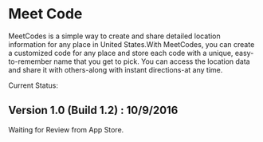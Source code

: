 # Meet Code 
MeetCodes is a simple  way to create and share detailed location information for any place in United States.With MeetCodes, you can create a customized code for any place and store each code with a unique, easy-to-remember name that you get to pick. You can access the location data and share it with others-along with instant directions-at any time.

Current Status:

Version 1.0 (Build 1.2) : 10/9/2016
-----------------------------
Waiting for Review from App Store.
